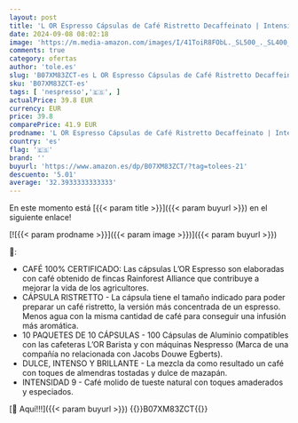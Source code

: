 ```yaml
---
layout: post
title: 'L OR Espresso Cápsulas de Café Ristretto Decaffeinato | Intensidad 9 | 100 Cápsulas Compatibles Nespresso'
date: 2024-09-08 08:02:18
image: 'https://m.media-amazon.com/images/I/41ToiR8FObL._SL500_._SL400_.jpg'
comments: true
category: ofertas
author: 'tole.es'
slug: 'B07XM83ZCT-es L OR Espresso Cápsulas de Café Ristretto Decaffeinato |...'
sku: 'B07XM83ZCT-es'
tags: [ 'nespresso','🇪🇸', ]
actualPrice: 39.8 EUR
currency: EUR
price: 39.8
comparePrice: 41.9 EUR
prodname: 'L OR Espresso Cápsulas de Café Ristretto Decaffeinato | Intensidad 9 | 100 Cápsulas Compatibles Nespresso'
country: 'es'
flag: '🇪🇸'
brand: ''
buyurl: 'https://www.amazon.es/dp/B07XM83ZCT/?tag=tolees-21'
descuento: '5.01'
average: '32.3933333333333'
---
```


En este momento está [{{< param title >}}]({{< param buyurl >}}) en el siguiente enlace!

[![{{< param prodname >}}]({{< param image >}})]({{< param buyurl >}})

🔎:

- CAFÉ 100% CERTIFICADO: Las cápsulas L’OR Espresso son elaboradas con café obtenido de fincas Rainforest Alliance que contribuye a mejorar la vida de los agricultores.
- CÁPSULA RISTRETTO - La cápsula tiene el tamaño indicado para poder preparar un café ristretto, la versión más concentrada de un espresso. Menos agua con la misma cantidad de café para conseguir una infusión más aromática.
- 10 PAQUETES DE 10 CÁPSULAS - 100 Cápsulas de Aluminio compatibles con las cafeteras L’OR Barista y con máquinas Nespresso (Marca de una compañía no relacionada con Jacobs Douwe Egberts).
- DULCE, INTENSO Y BRILLANTE - La mezcla da como resultado un café con toques de almendras tostadas y dulce de mazapán.
- INTENSIDAD 9 - Café molido de tueste natural con toques amaderados y especiados.

[🛒 Aquí!!!]({{< param buyurl >}})
{{<world>}}B07XM83ZCT{{</world>}}
